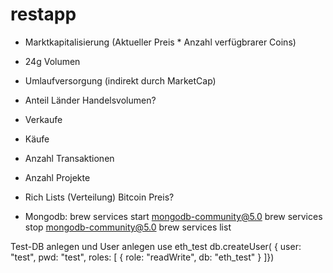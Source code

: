 # restapp
- Marktkapitalisierung (Aktueller Preis * Anzahl verfügbrarer Coins)
- 24g Volumen
- Umlaufversorgung (indirekt durch MarketCap)
- Anteil Länder Handelsvolumen?
- Verkaufe
- Käufe
- Anzahl Transaktionen
- Anzahl Projekte
- Rich Lists (Verteilung)
  Bitcoin Preis?

- Mongodb:
brew services start mongodb-community@5.0
brew services stop mongodb-community@5.0 
brew services list

Test-DB anlegen und User anlegen
use eth_test
db.createUser(
{ user: "test",
pwd:  "test",
roles: [ { role: "readWrite", db: "eth_test" } ]})

